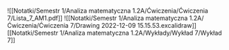 ![[Notatki/Semestr 1/Analiza matematyczna 1.2A/Ćwiczenia/Ćwiczenia 7/Lista_7_AM1.pdf]]
![[Notatki/Semestr 1/Analiza matematyczna 1.2A/Ćwiczenia/Ćwiczenia 7/Drawing 2022-12-09 15.15.53.excalidraw]][[Notatki/Semestr 1/Analiza matematyczna 1.2A/Wykłady/Wykład 7/Wykład 7]]